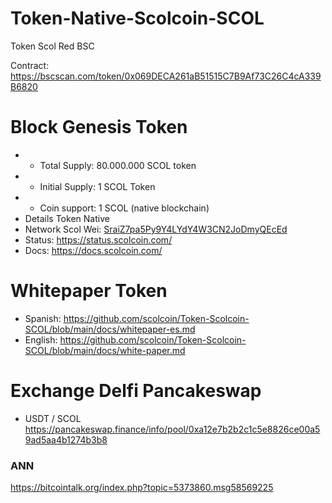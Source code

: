 # Token-Native-Scolcoin-SCOL 
Token Scol Red BSC

Contract: https://bscscan.com/token/0x069DECA261aB51515C7B9Af73C26C4cA339B6820

 Block Genesis Token 
==========================
* - Total Supply: 80.000.000 SCOL token
* - Initial Supply: 1 SCOL Token
* + Coin support:   1 SCOL (native blockchain)
* Details Token Native
* Network Scol Wei: [SraiZ7pa5Py9Y4LYdY4W3CN2JoDmyQEcEd ](https://explorer.scolcoin.com/address/0xf25bFda0E59E9f946eA85Df4B9D52d298a3a7E81/transactions)
* Status: https://status.scolcoin.com/
* Docs: https://docs.scolcoin.com/

Whitepaper Token
==========================
* Spanish: https://github.com/scolcoin/Token-Scolcoin-SCOL/blob/main/docs/whitepaper-es.md
* English: https://github.com/scolcoin/Token-Scolcoin-SCOL/blob/main/docs/white-paper.md

Exchange Delfi Pancakeswap
=========================
* USDT / SCOL
https://pancakeswap.finance/info/pool/0xa12e7b2b2c1c5e8826ce00a59ad5aa4b1274b3b8

### ANN
https://bitcointalk.org/index.php?topic=5373860.msg58569225
